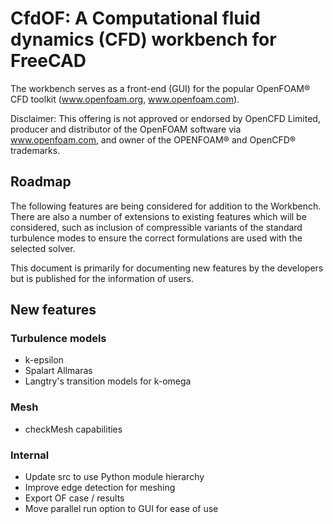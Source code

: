 # CfdOF: A Computational fluid dynamics (CFD) workbench for FreeCAD

The workbench serves as a front-end (GUI) for the popular OpenFOAM® CFD toolkit (www.openfoam.org, www.openfoam.com).

Disclaimer:
This offering is not approved or endorsed by OpenCFD Limited, producer and distributor of the OpenFOAM software via 
www.openfoam.com, and owner of the OPENFOAM® and OpenCFD® trademarks.

## Roadmap

The following features are being considered for addition to the Workbench. There are also a number of extensions to
existing features which will be considered, such as inclusion of compressible variants of the standard turbulence modes 
to ensure the correct formulations are used with the selected solver. 

This document is primarily for documenting new features by the developers but is published for the information of users. 

## New features
### Turbulence models
* k-epsilon 
* Spalart Allmaras
* Langtry's transition models for k-omega

### Mesh
* checkMesh capabilities

### Internal
* Update src to use Python module hierarchy
* Improve edge detection for meshing
* Export OF case / results
* Move parallel run option to GUI for ease of use

